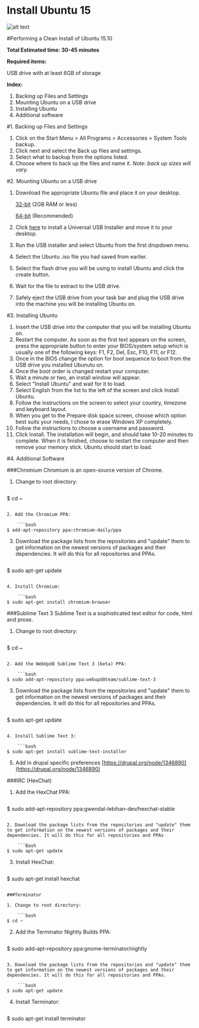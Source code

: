 # Install Ubuntu 15

![alt text](http://core0.staticworld.net/images/article/2014/08/logo-ubuntu-100372440-primary.idge.png "Ubuntu 15.10")

#Performing a Clean Install of Ubuntu 15.10

**Total Estimated time: 30-45 minutes**

**Required items:**

USB drive with at least 6GB of storage

**Index:**

1. Backing up Files and Settings
2. Mounting Ubuntu on a USB drive
3. Installing Ubuntu
4. Additional software

#1. Backing up Files and Settings

1. Click on the Start Menu > All Programs > Accessories > System Tools backup.
2. Click next and select the Back up files and settings.
3. Select what to backup from the options listed.
4. Choose where to back up the files and name it.
*Note: back up sizes will vary.* 


#2. Mounting Ubuntu on a USB drive

1. Download the appropriate Ubuntu file and place it on your desktop.

    [32-bit](http://www.ubuntu.com/download/desktop/thank-you/?version=15.10&architecture=i386) (2GB RAM or less)
    
    [64-bit](http://www.ubuntu.com/download/desktop/thank-you/?version=15.10&architecture=amd64) (Recommended)
    
2. Click [here](http://www.pendrivelinux.com/downloads/Universal-USB-Installer/Universal-USB-Installer-1.9.6.3.exe) to install a Universal USB Installer and move it to your desktop.
3. Run the USB installer and select Ubuntu from the first dropdown menu.
4. Select the Ubuntu .iso file you had saved from earlier.
5. Select the flash drive you will be using to install Ubuntu and click the create button.
6. Wait for the file to extract to the USB drive.
7. Safely eject the USB drive from your task bar and plug the USB drive into the machine you will be installing Ubuntu on.


#3. Installing Ubuntu

1. Insert the USB drive into the computer that you will be installing Ubuntu on.
2. Restart the computer. As soon as the first text appears on the screen, press the appropriate button to enter your BIOS/system setup which is usually one of the following keys: F1, F2, Del, Esc, F10, F11, or F12.
3. Once in the BIOS change the option for boot sequence to boot from the USB drive you installed Ubunutu on.
4. Once the boot order is changed restart your computer.
5. Wait a minute or two, an install window will appear.
6. Select "Install Ubuntu" and wait for it to load.
7. Select English from the list to the left of the screen and click Install Ubuntu.
8. Follow the instructions on the screen to select your country, timezone and keyboard layout.
9. When you get to the Prepare disk space screen, choose which option best suits your needs, I chose to erase Windows XP completely.
10. Follow the instructions to choose a username and password.
11. Click Install. The installation will begin, and should take 10-20 minutes to complete. When it is finished, choose to restart the computer and then remove your memory stick. Ubuntu should start to load.

#4. Additional Software

###Chromium
Chromium is an open-source version of Chrome. 

1. Change to root directory:

    ```bash
$ cd ~
```

2. Add the Chromium PPA:
    
    ```bash
$ add-apt-repository ppa:chromium-daily/ppa
```

3. Download the package lists from the repositories and "update" them to get information on the newest versions of packages and their dependencies. It will do this for all repositories and PPAs.

    ```bash
$ sudo apt-get update
```

4. Install Chromium:
    
    ```bash
$ sudo apt-get install chromium-browser
```

###Sublime Text 3
Sublime Text is a sophisticated text editor for code, html and prose. 

1. Change to root directory:

    ```bash
$ cd ~
```

2. Add the WebUpd8 Sublime Text 3 (beta) PPA:
    
    ```bash
$ sudo add-apt-repository ppa:webupd8team/sublime-text-3
```

3. Download the package lists from the repositories and "update" them to get information on the newest versions of packages and their dependencies. It will do this for all repositories and PPAs.

    ```bash
$ sudo apt-get update
```

4. Install Sublime Text 3:
    
    ```bash
$ sudo apt-get install sublime-text-installer
```

5. Add in drupal specific preferences [https://drupal.org/node/1346890](https://drupal.org/node/1346890)

###IRC (HexChat)
1. Add the HexChat PPA:
    
    ```Bash
$ sudo add-apt-repository ppa:gwendal-lebihan-dev/hexchat-stable
```

2. Download the package lists from the repositories and "update" them to get information on the newest versions of packages and their dependencies. It will do this for all repositories and PPAs
    
    ```Bash
$ sudo apt-get update
```

3. Install HexChat:
    
    ```Bash
$ sudo apt-get install hexchat
```

###Terminator

1. Change to root directory:

    ```bash
$ cd ~
```

2. Add the Terminator Nightly Builds PPA:
    
    ```bash
$ sudo add-apt-repository ppa:gnome-terminator/nightly
```

3. Download the package lists from the repositories and "update" them to get information on the newest versions of packages and their dependencies. It will do this for all repositories and PPAs.

    ```bash
$ sudo apt-get update
```

4. Install Terminator:
    
    ```bash
$ sudo apt-get install terminator
```



